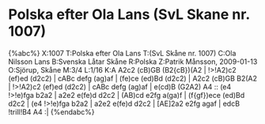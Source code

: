 # Polska efter Ola Lans (SvL Skane nr. 1007)

{%abc%}
X:1007
T:Polska efter Ola Lans
T:(SvL Skåne nr. 1007)
C:Ola Nilsson Lans
B:Svenska Låtar Skåne
R:Polska
Z:Patrik Månsson, 2009-01-13
O:Sjörup, Skåne
M:3/4
L:1/16
K:A
A2c2 (cB)GB (B2{cB})(A2 | !>!A2)c2 (ef)ed (d2c2) | cABc defg (ag)af |
(fe)ce (ed)Bd (d2c2) | A2c2 (cB)GB B2(A2 | !>!A2)c2 (ef)ed (d2c2) |
cABc defg (ag)af | e(cd)B (G2A2) A4 :: (e4 !>!e)fga b2a2 |
a2e2 e(fe)d d2c2 | (AB)cd e2fg a(ga)f | (f{gf})ece (ed)Bd d2c2 |
(e4 !>!e)fga b2a2 | a2e2 e(fe)d d2c2 | [AE]2a2 e2fg agaf | edcB !trill!B4 A4 :|
{%endabc%}

